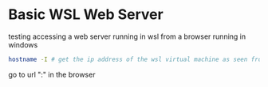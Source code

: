 # Basic WSL Web Server

testing accessing a web server running in wsl from a browser running in windows

```bash
hostname -I # get the ip address of the wsl virtual machine as seen from window
```

go to url "<hostname>:<portname>" in the browser

